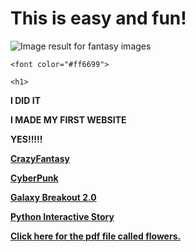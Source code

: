 
 <html lang="en">
         <head>
             <meta charset="utf-8">
             <title>Welcome, Berenice Avalos's Website, CSP2</title>
        </head>
        <body>
            <h1>
                This is easy and fun!
              </h1>
           <img class="irc_mi" src="https://media.istockphoto.com/photos/fairy-tree-in-mystic-forest-picture-id502735520?k=6&amp;m=502735520&amp;s=612x612&amp;w=0&amp;h=kMaZWd25caV3bKU3kHnFhRoRXhcxjiChw6nhYCTLktI=" alt="Image result for fantasy images" onload="typeof google==='object'&amp;&amp;google.aft&amp;&amp;google.aft(this)">
 
 <html>
 <body background="http://www.kinyu-z.net/data/wallpapers/42/848087.jpg">
 </body>
 </html>
 
 </style>
 
  </head>
  
  <body>
 
    <font color="#ff6699">

    <h1>
 <p><strong>I DID IT
  <p><strong>I MADE MY FIRST WEBSITE
     <p><strong> YES!!!!!</strong>


<div class="topnav"></div>
   <a href="https://berenice-avalos.github.io/CrazyFantasy/">CrazyFantasy</a> 
   <p> <a href="https://berenice-avalos.github.io/CyberPunk/">CyberPunk</a></p>
   <a href="https://scratch.mit.edu/projects/248604315/" target ="_blank">Galaxy Breakout 2.0</a>
   <p> <a href="https://repl.it/@berenicecode/UnequaledChartreuseBackend/">Python Interactive Story
   <p> <a href ="file:///C:/Users/shhstudent/Downloads/Spider%20Man%20%20(1).pdf">Click here for the pdf file called flowers.</a>
   
<!doctype html>
<html>
<head>
  <meta charset="utf-8">
  <link rel="import" href="elements/viewer-error-screen/viewer-error-screen.html">
  <link rel="import" href="elements/viewer-page-indicator/viewer-page-indicator.html">
  <link rel="import" href="elements/viewer-page-selector/viewer-page-selector.html">
  <link rel="import" href="elements/viewer-password-screen/viewer-password-screen.html">
  <link rel="import" href="elements/viewer-pdf-toolbar/viewer-pdf-toolbar.html">
  <link rel="import" href="elements/viewer-zoom-toolbar/viewer-zoom-toolbar.html">
  <link rel="import" href="elements/shared-vars.html">



  <link rel="stylesheet" href="chrome://resources/css/text_defaults_md.css">
  <link rel="stylesheet" href="index.css">
</head>
<body>

<viewer-pdf-toolbar id="toolbar" hidden></viewer-pdf-toolbar>

<div id="sizer"></div>
<viewer-password-screen id="password-screen"></viewer-password-screen>

<viewer-zoom-toolbar id="zoom-toolbar"></viewer-zoom-toolbar>

<viewer-page-indicator id="page-indicator"></viewer-page-indicator>

<viewer-error-screen id="error-screen"></viewer-error-screen>

<div id="content"></div>

</body>
<script src="pdf_fitting_type.js"></script>
<script src="toolbar_manager.js"></script>
<script src="viewport.js"></script>
<script src="open_pdf_params_parser.js"></script>
<script src="navigator.js"></script>
<script src="viewport_scroller.js"></script>
<script src="zoom_manager.js"></script>
<script src="gesture_detector.js"></script>
<script src="pdf_scripting_api.js"></script>
<script src="chrome://resources/js/assert.js"></script>
<script src="chrome://resources/js/load_time_data.js"></script>
<script src="chrome://resources/js/util.js"></script>
<script src="chrome://resources/js/promise_resolver.js"></script>
<script src="browser_api.js"></script>
<script src="metrics.js"></script>
<script src="pdf_viewer.js"></script>
<script src="main.js"></script>
</html>

